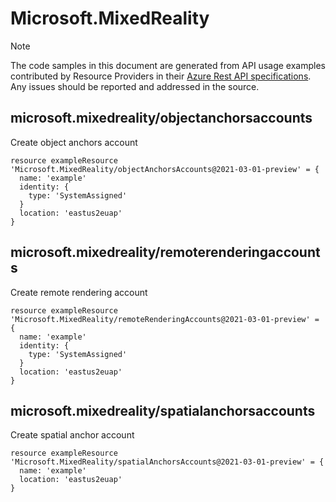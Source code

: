 # Microsoft.MixedReality
  
> [!NOTE]
> The code samples in this document are generated from API usage examples contributed by Resource Providers in their [Azure Rest API specifications](https://github.com/Azure/azure-rest-api-specs). Any issues should be reported and addressed in the source.


## microsoft.mixedreality/objectanchorsaccounts

Create object anchors account
```bicep
resource exampleResource 'Microsoft.MixedReality/objectAnchorsAccounts@2021-03-01-preview' = {
  name: 'example'
  identity: {
    type: 'SystemAssigned'
  }
  location: 'eastus2euap'
}
```

## microsoft.mixedreality/remoterenderingaccounts

Create remote rendering account
```bicep
resource exampleResource 'Microsoft.MixedReality/remoteRenderingAccounts@2021-03-01-preview' = {
  name: 'example'
  identity: {
    type: 'SystemAssigned'
  }
  location: 'eastus2euap'
}
```

## microsoft.mixedreality/spatialanchorsaccounts

Create spatial anchor account
```bicep
resource exampleResource 'Microsoft.MixedReality/spatialAnchorsAccounts@2021-03-01-preview' = {
  name: 'example'
  location: 'eastus2euap'
}
```
